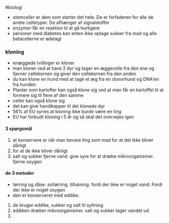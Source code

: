 #biologi 

- *stamceller* er dem som starter det hele. De er forfaderen for alle de andre celletyper. De afhænger af signalstoffer
- *enzymer* får en reaktion til at gå hurtigere
- personer med diabetes kan enten ikke optage sukker fra mad og alle betacellerne er ødelagt
### kloning
- enæggede tvillinger er kloner
- man kloner ved at have 2 dyr og tager en æggecelle fra den ene og fjerner cellekernen og giver den cellekernen fra den anden 
- du kan klone en hund med at tage et æg fra en donorhund og DNA'en fra hunden
- Planter som kartofler kan også klone sig ved at man får en kartoffel til at formere sig til flere af den samme
- celler kan også klone sig
- det kan give handikapper til det klonede dyr
- 56% af EU synes at kloning ikke burde være en ting
- EU har forbudt kloning i 5 år og så skal det overvejes igen

#### 3 spørgsmål
1. at konservere er når man bevare ting som mad for at det ikke bliver dårligt
2. for at de ikke bliver dårligt
3. salt og sukker fjerne vand. give syre for at dræbe mikroorganismer. fjerne oxygen
#### de 3 metoder
-  tørring og dåse. soltørring. tillukning. fordi der ikke er noget vand. Fordi der ikke er noget oxygen
- den er konserveret med eddike. 
1. de bruger eddike, sukker og salt til syltning
2. eddiken dræber mikroorganismer. salt og sukker tager vandet ud
3. 